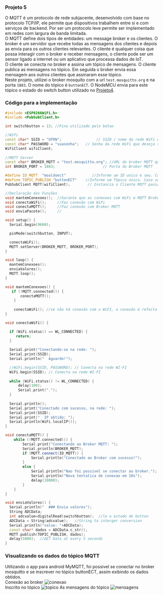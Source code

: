 ### Projeto 5 
O MQTT é um protocolo de rede subjacente, desenvolvido com base no protocolo TCP/IP, ele permite que dispositivos trabalhem entre
si e com serviços de backend. Por ser um protocolo leve permite ser implementado em redes com largura de banda limitada.  
O MQTT define dois tipos de entidades: um message broker e os clientes. O broker é um servidor que recebe todas as mensagens dos
clientes e depois as envia para os outros clientes relevantes. O cliente é qualquer coisa que possa interagir com o broker e
receber mensagens, o cliente pode ser um sensor ligado a internet ou um aplicativo que processa dados de IoT.  
O cliente se conecta no broker e assina um tópico de mensagens. O cliente publica as mensagens no tópico. Em seguida o broker envia
essa mensagem aos outros clientes que assinaram esse tópico.  
Neste projeto, utilizei o broker mosquito com a url ```test.mosquitto.org``` e na porta ```1883```.
O nome do tópico é ```buttonECT```. 
O NodeMCU envia para este tópico o estado do switch button utilizado no [Projeto4](https://github.com/AquilesBurlamaqui/InternetDasCoisas/tree/master/projeto4/turma2019.2/Moaldo).  
### Código para a implementação

```c++
#include <ESP8266WiFi.h> 
#include <PubSubClient.h>

int switchbutton = 13; //Pino utilizado pelo botao

//WiFi
const char* SSID = "UFRN";                // SSID / nome da rede WiFi que deseja se conectar
const char* PASSWORD = "suasenha";   // Senha da rede WiFi que deseja se conectar
WiFiClient wifiClient;                        
 
//MQTT Server
const char* BROKER_MQTT = "test.mosquitto.org"; //URL do broker MQTT que se deseja utilizar
int BROKER_PORT = 1883;                      // Porta do Broker MQTT

#define ID_MQTT  "moaldoect"            //Informe um ID unico e seu. Caso sejam usados IDs repetidos a ultima conexão irá sobrepor a anterior. 
#define TOPIC_PUBLISH "buttonECT"    //Informe um Tópico único. Caso sejam usados tópicos em duplicidade, o último irá eliminar o anterior.
PubSubClient MQTT(wifiClient);        // Instancia o Cliente MQTT passando o objeto espClient

//Declaração das Funções
void mantemConexoes();  //Garante que as conexoes com WiFi e MQTT Broker se mantenham ativas
void conectaWiFi();     //Faz conexão com WiFi
void conectaMQTT();     //Faz conexão com Broker MQTT
void enviaPacote();     //

void setup() {
  Serial.begin(9600);

  pinMode(switchbutton, INPUT);

  conectaWiFi();
  MQTT.setServer(BROKER_MQTT, BROKER_PORT);   
}

void loop() {
  mantemConexoes();
  enviaValores();
  MQTT.loop();
}

void mantemConexoes() {
   if (!MQTT.connected()) {
       conectaMQTT(); 
    }
    
    conectaWiFi(); //se não há conexão com o WiFI, a conexão é refeita
}

void conectaWiFi() {

  if (WiFi.status() == WL_CONNECTED) {
     return;
  }
        
  Serial.print("Conectando-se na rede: ");
  Serial.print(SSID);
  Serial.println("  Aguarde!");

  //WiFi.begin(SSID, PASSWORD); // Conecta na rede WI-FI  
  WiFi.begin(SSID); // Conecta na rede WI-FI  
  
  while (WiFi.status() != WL_CONNECTED) {
      delay(100);
      Serial.print(".");
  }
  
  Serial.println();
  Serial.print("Conectado com sucesso, na rede: ");
  Serial.print(SSID);  
  Serial.print("  IP obtido: ");
  Serial.println(WiFi.localIP()); 
}

void conectaMQTT() { 
    while (!MQTT.connected()) {
        Serial.print("Conectando ao Broker MQTT: ");
        Serial.println(BROKER_MQTT);
        if (MQTT.connect(ID_MQTT)) {
            Serial.println("Conectado ao Broker com sucesso!");
        } 
        else {
            Serial.println("Nao foi possivel se conectar ao broker.");
            Serial.println("Nova tentatica de conexao em 10s");
            delay(10000);
        }
    }
}

void enviaValores() {
  Serial.println("  ### Envia valores");
  String ADCData;
  int adcvalue=digitalRead(switchbutton);  //le o estado do button
  ADCData = String(adcvalue);   //String to interger conversion
  Serial.println("value: "+ADCData);
  const char* dados = ADCData.c_str();
  MQTT.publish(TOPIC_PUBLISH, dados);
  delay(5000);  //GET Data at every 5 seconds
}
```
### Visualizando os dados do tópico MQTT

Utilizando o app para android MyMQTT, foi possivel se conectar no broker mosquitto e se inscrever no tópico buttonECT, assim
exibindo os dados obtidos.  
Conexão ao broker
![conexao](https://github.com/AquilesBurlamaqui/InternetDasCoisas/blob/master/projeto5/2019.2/Moaldo/conexao.png)  
Inscrito no tópico
![topico](https://github.com/AquilesBurlamaqui/InternetDasCoisas/blob/master/projeto5/2019.2/Moaldo/topico.png)
As mensagens do tópico
![mensagens](https://github.com/AquilesBurlamaqui/InternetDasCoisas/blob/master/projeto5/2019.2/Moaldo/mensagensTopico.png)
